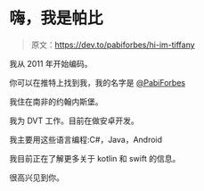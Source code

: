 # 嗨，我是帕比

> 原文：<https://dev.to/pabiforbes/hi-im-tiffany>

我从 2011 年开始编码。

你可以在推特上找到我，我的名字是 [@PabiForbes](https://twitter.com/PabiForbes)

我住在南非的约翰内斯堡。

我为 DVT 工作。目前在做安卓开发。

我主要用这些语言编程:C#，Java，Android

我目前正在了解更多关于 kotlin 和 swift 的信息。

很高兴见到你。
